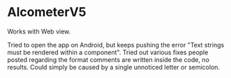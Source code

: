 # AlcometerV5

Works with Web view. 

Tried to open the app on Android, but keeps pushing the error "Text strings must be rendered within a <Text> component". Tried out various fixes people posted regarding the format comments are written inside the code, no results. Could simply be caused by a single unnoticed letter or semicolon. 
